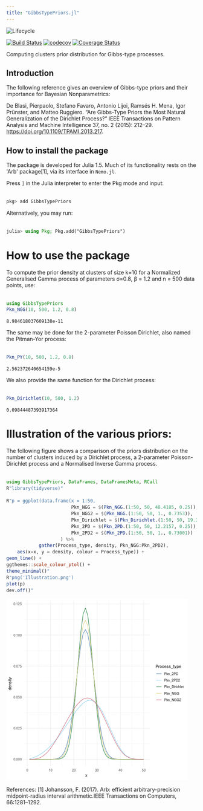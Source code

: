 ```yaml
---
title: "GibbsTypePriors.jl"
---
```




![Lifecycle](https://img.shields.io/badge/lifecycle-maturing-blue.svg)
<!--
![Lifecycle](https://img.shields.io/badge/lifecycle-stable-green.svg)
![Lifecycle](https://img.shields.io/badge/lifecycle-retired-orange.svg)
![Lifecycle](https://img.shields.io/badge/lifecycle-archived-red.svg)
![Lifecycle](https://img.shields.io/badge/lifecycle-dormant-blue.svg) -->
[![Build Status](https://travis-ci.org/konkam/GibbsTypePriors.svg?branch=master)](https://travis-ci.org/konkam/GibbsTypePriors)
[![codecov](https://codecov.io/gh/konkam/GibbsTypePriors/branch/master/graph/badge.svg)](https://codecov.io/gh/konkam/GibbsTypePriors)
[![Coverage Status](https://coveralls.io/repos/github/konkam/GibbsTypePriors/badge.svg?branch=master)](https://coveralls.io/github/konkam/GibbsTypePriors?branch=master)
<!--
[![Documentation](https://img.shields.io/badge/docs-stable-blue.svg)](https://konkam.github.io/GibbsTypePriors.jl/stable)
[![Documentation](https://img.shields.io/badge/docs-master-blue.svg)](https://konkam.github.io/GibbsTypePriors.jl/dev)
-->

Computing clusters prior distribution for Gibbs-type processes.

## Introduction


The following reference gives an overview of Gibbs-type priors and their importance for Bayesian Nonparametrics:

De Blasi, Pierpaolo, Stefano Favaro, Antonio Lijoi, Ramsés H. Mena, Igor Prünster, and Matteo Ruggiero. “Are Gibbs-Type Priors the Most Natural Generalization of the Dirichlet Process?” IEEE Transactions on Pattern Analysis and Machine Intelligence 37, no. 2 (2015): 212–29. https://doi.org/10.1109/TPAMI.2013.217.


## How to install the package

The package is developed for Julia 1.5. Much of its functionality rests on the 'Arb' package[1], via its interface in `Nemo.jl`.

Press `]` in the Julia interpreter to enter the Pkg mode and input:

````julia

pkg> add GibbsTypePriors
````




Alternatively, you may run:

````julia

julia> using Pkg; Pkg.add("GibbsTypePriors")
````




# How to use the package

To compute the prior density at clusters of size k=10 for a Normalized Generalised Gamma process of parameters σ=0.8, β = 1.2 and n = 500 data points, use:


````julia

using GibbsTypePriors
Pkn_NGG(10, 500, 1.2, 0.8)
````


````
8.984618037609138e-11
````





The same may be done for the 2-parameter Poisson Dirichlet, also named the Pitman-Yor process:

````julia

Pkn_PY(10, 500, 1.2, 0.8)
````


````
2.562372640654159e-5
````





We also provide the same function for the Dirichlet process:

````julia

Pkn_Dirichlet(10, 500, 1.2)
````


````
0.09844487393917364
````





# Illustration of the various priors:

The following figure shows a comparison of the priors distribution on the number of clusters induced by a Dirichlet process, a 2-parameter Poisson-Dirichlet process and a Normalised Inverse Gamma process.

````julia

using GibbsTypePriors, DataFrames, DataFramesMeta, RCall
R"library(tidyverse)"

R"p = ggplot(data.frame(x = 1:50,
                        Pkn_NGG = $(Pkn_NGG.(1:50, 50, 48.4185, 0.25)),
                        Pkn_NGG2 = $(Pkn_NGG.(1:50, 50, 1., 0.7353)),
                        Pkn_Dirichlet = $(Pkn_Dirichlet.(1:50, 50, 19.233)),
                        Pkn_2PD = $(Pkn_2PD.(1:50, 50, 12.2157, 0.25)),
                        Pkn_2PD2 = $(Pkn_2PD.(1:50, 50, 1., 0.73001))
                    ) %>%
            gather(Process_type, density, Pkn_NGG:Pkn_2PD2),
    aes(x=x, y = density, colour = Process_type)) +
geom_line() +
ggthemes::scale_colour_ptol() +
theme_minimal()"
R"png('Illustration.png')
plot(p)
dev.off()"
````




 ![](Illustration.png)

References:
[1] Johansson, F. (2017).  Arb:  efficient arbitrary-precision midpoint-radius interval arithmetic.IEEE Transactions on Computers, 66:1281–1292.
